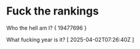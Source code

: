 # Fuck the rankings

Who the hell am I?
{ 19477696 }

What fucking year is it?
[ 2025-04-02T07:26:40Z ]
